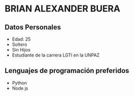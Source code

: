 # BRIAN ALEXANDER BUERA 
## Datos Personales 
- Edad: 25
- Soltero
- Sin Hijos
- Estudiante de la carrera LGTI en la UNPAZ
## Lenguajes de programación preferidos 
- Python
- Node js 
